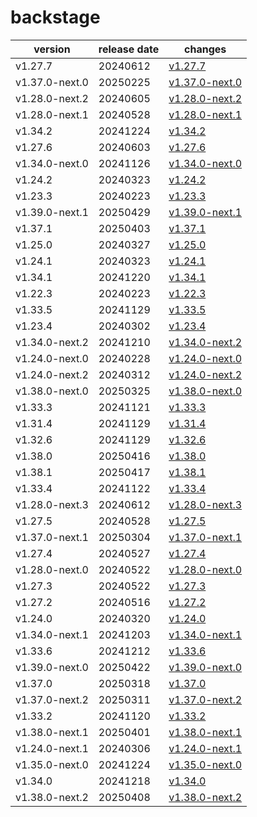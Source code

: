 # backstage	


|version|release date|changes|
|---|---|---|
|v1.27.7|20240612|[v1.27.7](./v1.27.7-20240612.md)|
|v1.37.0-next.0|20250225|[v1.37.0-next.0](./v1.37.0-next.0-20250225.md)|
|v1.28.0-next.2|20240605|[v1.28.0-next.2](./v1.28.0-next.2-20240605.md)|
|v1.28.0-next.1|20240528|[v1.28.0-next.1](./v1.28.0-next.1-20240528.md)|
|v1.34.2|20241224|[v1.34.2](./v1.34.2-20241224.md)|
|v1.27.6|20240603|[v1.27.6](./v1.27.6-20240603.md)|
|v1.34.0-next.0|20241126|[v1.34.0-next.0](./v1.34.0-next.0-20241126.md)|
|v1.24.2|20240323|[v1.24.2](./v1.24.2-20240323.md)|
|v1.23.3|20240223|[v1.23.3](./v1.23.3-20240223.md)|
|v1.39.0-next.1|20250429|[v1.39.0-next.1](./v1.39.0-next.1-20250429.md)|
|v1.37.1|20250403|[v1.37.1](./v1.37.1-20250403.md)|
|v1.25.0|20240327|[v1.25.0](./v1.25.0-20240327.md)|
|v1.24.1|20240323|[v1.24.1](./v1.24.1-20240323.md)|
|v1.34.1|20241220|[v1.34.1](./v1.34.1-20241220.md)|
|v1.22.3|20240223|[v1.22.3](./v1.22.3-20240223.md)|
|v1.33.5|20241129|[v1.33.5](./v1.33.5-20241129.md)|
|v1.23.4|20240302|[v1.23.4](./v1.23.4-20240302.md)|
|v1.34.0-next.2|20241210|[v1.34.0-next.2](./v1.34.0-next.2-20241210.md)|
|v1.24.0-next.0|20240228|[v1.24.0-next.0](./v1.24.0-next.0-20240228.md)|
|v1.24.0-next.2|20240312|[v1.24.0-next.2](./v1.24.0-next.2-20240312.md)|
|v1.38.0-next.0|20250325|[v1.38.0-next.0](./v1.38.0-next.0-20250325.md)|
|v1.33.3|20241121|[v1.33.3](./v1.33.3-20241121.md)|
|v1.31.4|20241129|[v1.31.4](./v1.31.4-20241129.md)|
|v1.32.6|20241129|[v1.32.6](./v1.32.6-20241129.md)|
|v1.38.0|20250416|[v1.38.0](./v1.38.0-20250416.md)|
|v1.38.1|20250417|[v1.38.1](./v1.38.1-20250417.md)|
|v1.33.4|20241122|[v1.33.4](./v1.33.4-20241122.md)|
|v1.28.0-next.3|20240612|[v1.28.0-next.3](./v1.28.0-next.3-20240612.md)|
|v1.27.5|20240528|[v1.27.5](./v1.27.5-20240528.md)|
|v1.37.0-next.1|20250304|[v1.37.0-next.1](./v1.37.0-next.1-20250304.md)|
|v1.27.4|20240527|[v1.27.4](./v1.27.4-20240527.md)|
|v1.28.0-next.0|20240522|[v1.28.0-next.0](./v1.28.0-next.0-20240522.md)|
|v1.27.3|20240522|[v1.27.3](./v1.27.3-20240522.md)|
|v1.27.2|20240516|[v1.27.2](./v1.27.2-20240516.md)|
|v1.24.0|20240320|[v1.24.0](./v1.24.0-20240320.md)|
|v1.34.0-next.1|20241203|[v1.34.0-next.1](./v1.34.0-next.1-20241203.md)|
|v1.33.6|20241212|[v1.33.6](./v1.33.6-20241212.md)|
|v1.39.0-next.0|20250422|[v1.39.0-next.0](./v1.39.0-next.0-20250422.md)|
|v1.37.0|20250318|[v1.37.0](./v1.37.0-20250318.md)|
|v1.37.0-next.2|20250311|[v1.37.0-next.2](./v1.37.0-next.2-20250311.md)|
|v1.33.2|20241120|[v1.33.2](./v1.33.2-20241120.md)|
|v1.38.0-next.1|20250401|[v1.38.0-next.1](./v1.38.0-next.1-20250401.md)|
|v1.24.0-next.1|20240306|[v1.24.0-next.1](./v1.24.0-next.1-20240306.md)|
|v1.35.0-next.0|20241224|[v1.35.0-next.0](./v1.35.0-next.0-20241224.md)|
|v1.34.0|20241218|[v1.34.0](./v1.34.0-20241218.md)|
|v1.38.0-next.2|20250408|[v1.38.0-next.2](./v1.38.0-next.2-20250408.md)|
